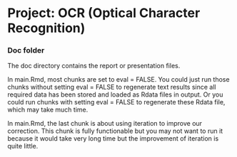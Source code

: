 # Project: OCR (Optical Character Recognition) 

### Doc folder

The doc directory contains the report or presentation files.

In main.Rmd, most chunks are set to eval = FALSE. You could just run those chunks without setting eval = FALSE to regenerate text results since all required data has been stored and loaded as Rdata files in output. Or you could run chunks with setting eval = FALSE to regenerate these Rdata file, which may take much time.

In main.Rmd, the last chunk is about using iteration to improve our correction. This chunk is fully functionable but you may not want to run it because it would take very long time but the improvement of iteration is quite little.
